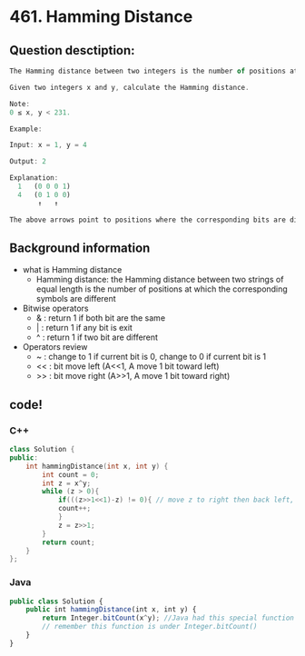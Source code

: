 # 461. Hamming Distance

## Question desctiption:

```javascript
The Hamming distance between two integers is the number of positions at which the corresponding bits are different.

Given two integers x and y, calculate the Hamming distance.

Note:
0 ≤ x, y < 231.

Example:

Input: x = 1, y = 4

Output: 2

Explanation:
  1   (0 0 0 1)
  4   (0 1 0 0)
       ↑   ↑

The above arrows point to positions where the corresponding bits are different.

```
## Background information
* what is Hamming distance
  * Hamming distance: the Hamming distance between two strings of equal length is the number of positions at which the corresponding symbols are different
* Bitwise operators
  * & : return 1 if both bit are the same
  * | : return 1 if any bit is exit
  * ^ : return 1 if two bit are different
* Operators review
  * ~  : change to 1 if current bit is 0, change to 0 if current bit is 1
  * << : bit move left (A<<1, A move 1 bit toward left)
  * \>> : bit move right (A>>1, A move 1 bit toward right)

## code!
### C++
`````c++
class Solution {
public:
    int hammingDistance(int x, int y) {
        int count = 0;
        int z = x^y;
        while (z > 0){
            if(((z>>1<<1)-z) != 0){ // move z to right then back left, if it's the same value with before, which means the last digit is 0, otherwise counter +1
            count++;
            }
            z = z>>1;
        }
        return count;
    }
};
`````

### Java
```javascript
public class Solution {
    public int hammingDistance(int x, int y) {
        return Integer.bitCount(x^y); //Java had this special function which can count bit.
        // remember this function is under Integer.bitCount()
    }
}
```
